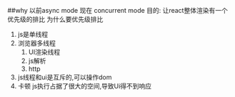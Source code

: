 ##why
以前async mode 现在 concurrent mode
目的: 让react整体渲染有一个优先级的排比
为什么要优先级排比
1. js是单线程
2. 浏览器多线程
   1. UI渲染线程
   2. js解析
   3. http
3. js线程和ui是互斥的,可以操作dom
4. 卡顿  js执行占据了很大的空间,导致Ui得不到响应